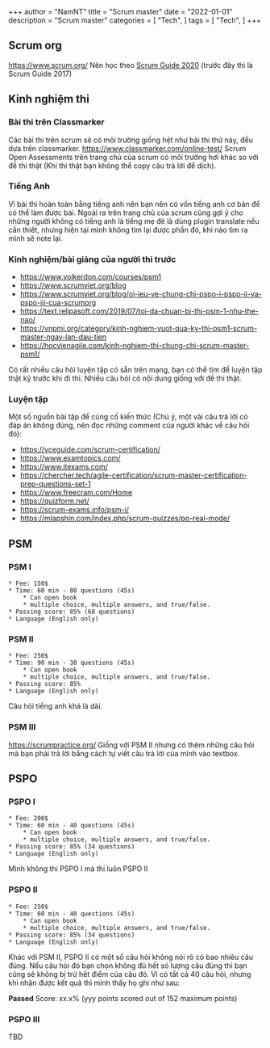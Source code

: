 
+++
author = "NamNT"
title = "Scrum master"
date = "2022-01-01"
description = "Scrum master"
categories = [
    "Tech",
]
tags = [
    "Tech",
]
+++

## Scrum org
https://www.scrum.org/
Nên học theo [Scrum Guide 2020](https://scrumguides.org/scrum-guide.html) (trước đây thì là Scrum Guide 2017)

## Kinh nghiệm thi
### Bài thi trên Classmarker
Các bài thi trên scrum sẽ có môi trường giống hệt như bài thi thử này, đều dựa trên classmarker.
https://www.classmarker.com/online-test/
Scrum Open Assessments trên trang chủ của scrum có môi trường hơi khác so với đề thi thật (Khi thi thật bạn không thể copy câu trả lời để dịch).

### Tiếng Anh
Vì bài thi hoàn toàn bằng tiếng anh nên bạn nên có vốn tiếng anh cơ bản để có thể làm được bài. Ngoài ra trên trang chủ của scrum cũng gợi ý cho những người không có tiếng anh là tiếng mẹ đẻ là dùng plugin translate nếu cần thiết, nhưng hiện tại mình không tìm lại được phần đó, khi nào tìm ra mình sẽ note lại. 

### Kinh nghiệm/bài giảng của người thi trước
* https://www.volkerdon.com/courses/psm1
* https://www.scrumviet.org/blog
* https://www.scrumviet.org/blog/oi-ieu-ve-chung-chi-pspo-i-pspo-ii-va-pspo-iii-cua-scrumorg
* https://text.relipasoft.com/2019/07/toi-da-chuan-bi-thi-psm-1-nhu-the-nao/
* https://vnpmi.org/category/kinh-nghiem-vuot-qua-ky-thi-psm1-scrum-master-ngay-lan-dau-tien
* https://hocvienagile.com/kinh-nghiem-thi-chung-chi-scrum-master-psm1/

Có rất nhiều câu hỏi luyện tập có sẵn trên mạng, bạn có thể tìm để luyện tập thật kỹ trước khi đi thi. Nhiều câu hỏi có nội dung giống với đề thi thật.

### Luyện tập
Một số nguồn bài tập để củng cố kiến thức (Chú ý, một vài câu trả lời có đáp án không đúng, nên đọc những comment của người khác về câu hỏi đó):
* https://vceguide.com/scrum-certification/
* https://www.examtopics.com/
* https://www.itexams.com/
* https://chercher.tech/agile-certification/scrum-master-certification-prep-questions-set-1
* https://www.freecram.com/Home
* https://quizform.net/
* https://scrum-exams.info/psm-i/
* https://mlapshin.com/index.php/scrum-quizzes/po-real-mode/
## PSM
### PSM I
    * Fee: 150$
    * Time: 60 min - 80 questions (45s)
        * Can open book
        * multiple choice, multiple answers, and true/false.
    * Passing score: 85% (68 questions)
    * Language (English only)


### PSM II
    * Fee: 250$
    * Time: 90 min - 30 questions (45s)
        * Can open book
        * multiple choice, multiple answers, and true/false.
    * Passing score: 85%
    * Language (English only)
Câu hỏi tiếng anh khá là dài.

### PSM III
https://scrumpractice.org/
Giống với PSM II nhưng có thêm những câu hỏi mà bạn phải trả lời bằng cách tự viết câu trả lời của mình vào textbox.

## PSPO
### PSPO I
    * Fee: 200$
    * Time: 60 min - 40 questions (45s)
        * Can open book
        * multiple choice, multiple answers, and true/false.
    * Passing score: 85% (34 questions)
    * Language (English only)

Mình không thi PSPO I mà thi luôn PSPO II


### PSPO II
    * Fee: 250$
    * Time: 60 min - 40 questions (45s)
        * Can open book
        * multiple choice, multiple answers, and true/false.
    * Passing score: 85% (34 questions)
    * Language (English only)

Khác với PSM II, PSPO II có một số câu hỏi không nói rõ có bao nhiêu câu đúng.
Nếu câu hỏi đó bạn chọn không đủ hết só lượng câu đúng thì bạn cũng sẽ không bị trừ hết điểm của câu đó. Vì có tất cả 40 câu hỏi, nhưng khi nhận được kết quả thì mình thấy họ ghi như sau:

**Passed**
Score: xx.x% (yyy points scored out of 152 maximum points) 

### PSPO III
TBD